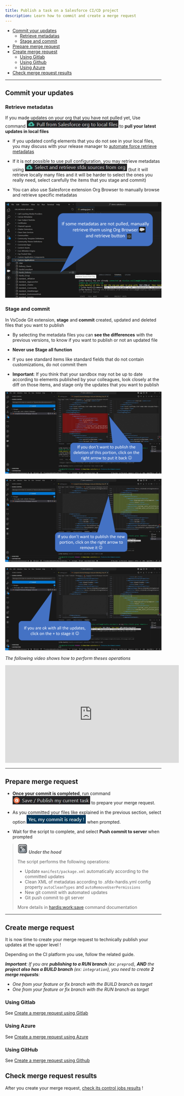 ```yaml
---
title: Publish a task on a Salesforce CI/CD project
description: Learn how to commit and create a merge request
---
```

<!-- markdownlint-disable MD013 -->

- [Commit your updates](#commit-your-updates)
  - [Retrieve metadatas](#retrieve-metadatas)
  - [Stage and commit](#stage-and-commit)
- [Prepare merge request](#prepare-merge-request)
- [Create merge request](#create-merge-request)
  - [Using Gitlab](#using-gitlab)
  - [Using Github](#using-github)
  - [Using Azure](#using-azure)
- [Check merge request results](#check-merge-request-results)

___

## Commit your updates

### Retrieve metadatas

If you made updates on your org that you have not pulled yet, Use command ![Pull from org button](assets/images/btn-pull-from-org.jpg) to **pull your latest updates in local files**

- If you updated config elements that you do not see in your local files, you may discuss with your release manager to [automate force retrieve metadatas](salesforce-ci-cd-retrieve.md)

- If it is not possible to use pull configuration, you may retrieve metadatas using ![Select and retrieve button](assets/images/btn-select-retrieve.jpg) (but it will retrieve locally many files and it will be harder to select the ones you really need, select carefully the items that you stage and commit)

- You can also use Salesforce extension Org Browser to manually browse and retrieve specific metadatas

![](assets/images/screenshot-org-browser.png)

### Stage and commit

In VsCode Git extension, **stage** and **commit** created, updated and deleted files that you want to publish

- By selecting the metadata files you can **see the differences** with the previous versions, to know if you want to publish or not an updated file

- **Never use Stage all function**

- If you see standard items like standard fields that do not contain customizations, do not commit them

- **Important**: If you think that your sandbox may not be up to date according to elements published by your colleagues, look closely at the diff on those items, and stage only the updates that you want to publish

![](assets/images/screenshot-partial-commit.png)

![](assets/images/screenshot-partial-commit-2.png)

![](assets/images/screenshot-full-commit.png)

_The following video shows how to perform theses operations_

<div style="text-align:center"><iframe width="560" height="315" src="https://www.youtube.com/embed/Ik6whtflmfY" title="YouTube video player" frameborder="0" allow="accelerometer; autoplay; clipboard-write; encrypted-media; gyroscope; picture-in-picture" allowfullscreen></iframe></div>

___

## Prepare merge request

- **Once your commit is completed**, run command ![Save / publish my current task button](assets/images/btn-save-publish-task.jpg) to prepare your merge request.

- As you committed your files like explained in the previous section, select option ![Message my commit is ready](assets/images/msg-commit-ready.jpg) when prompted.

- Wait for the script to complete, and select **Push commit to server** when prompted

> ![Under the hood](assets/images/engine.png) **_Under the hood_**
>
> The script performs the following operations:
>
> - Update `manifest/package.xml` automatically according to the committed updates
> - Clean XML of metadatas according to .sfdx-hardis.yml config property `autoCleanTypes` and `autoRemoveUserPermissions`
> - New git commit with automated updates
> - Git push commit to git server
>
> More details in [hardis:work:save](https://sfdx-hardis.cloudity.com/hardis/work/save/) command documentation

___

## Create merge request

It is now time to create your merge request to technically publish your updates at the upper level !

Depending on the CI platform you use, follow the related guide.

_**Important**: If you are **publishing to a RUN branch** (ex: `preprod`), **AND** the **project also has a BUILD branch** (ex: `integration`), you need to create **2 merge requests**:_

- _One from your feature or fix branch with the BUILD branch as target_
- _One from your feature or fix branch with the RUN branch as target_

### Using Gitlab

See [Create a merge request using Gitlab](salesforce-ci-cd-merge-request-gitlab.md)

### Using Azure

See [Create a merge request using Azure](salesforce-ci-cd-pull-request-azure.md)

### Using GitHub

See [Create a merge request using Github](salesforce-ci-cd-pull-request-github.md)

## Check merge request results

After you create your merge request, [check its control jobs results](salesforce-ci-cd-handle-merge-request-results.md) !